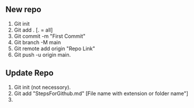 ## New repo
1. Git init
2. Git add . [. = all]
3. Git commit -m "First Commit"
4. Git branch -M main
5. Git remote add origin "Repo Link"
6. Git push -u origin main.

## Update Repo
1. Git init (not necessory).
2. Git add "StepsForGithub.md"  [File name with extension or folder name"]
3. 